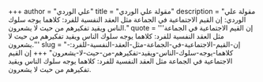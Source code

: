 +++
author = "علي الوردي"
title = "مقولة علي الوردي"
description = "مقولة علي الوردي: إن القيم الاجتماعية في الجماعة مثل العقد النفسية للفرد: كلاهما يوجه سلوك الناس ويقيد تفكيرهم من حيث لا يشعرون."
quote = '''إن القيم الاجتماعية في الجماعة مثل العقد النفسية للفرد: كلاهما يوجه سلوك الناس ويقيد تفكيرهم من حيث لا يشعرون.''' 
slug = "إن-القيم-الاجتماعية-في-الجماعة-مثل-العقد-النفسية-للفرد:-كلاهما-يوجه-سلوك-الناس-ويقيد-تفكيرهم-من-حيث-لا-يشعرون"
+++
إن القيم الاجتماعية في الجماعة مثل العقد النفسية للفرد: كلاهما يوجه سلوك الناس ويقيد تفكيرهم من حيث لا يشعرون.
